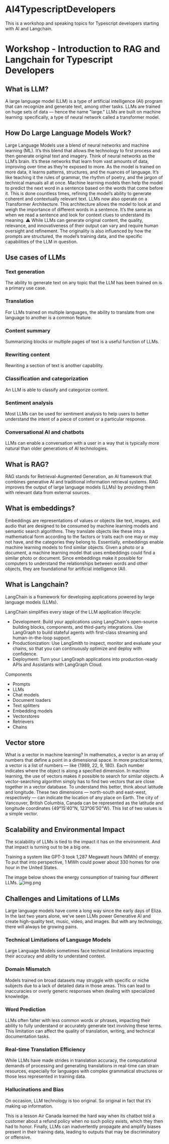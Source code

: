 # AI4TypescriptDevelopers
This is a workshop and speaking topics for Typescript developers starting with AI and Langchain.

# Workshop - Introduction to RAG and Langchain for Typescript Developers

## What is LLM?
A large language model (LLM) is a type of artificial intelligence (AI) program that can recognize and generate text, among other tasks. LLMs are trained on huge sets of data — hence the name "large." LLMs are built on machine learning: specifically, a type of neural network called a transformer model.

## How Do Large Language Models Work?
Large Language Models use a blend of neural networks and machine learning (ML). It’s this blend that allows the technology to first process and then generate original text and imagery.
Think of neural networks as the LLM’s brain. It’s these networks that learn from vast amounts of data, improving over time as they’re exposed to more.
As the model is trained on more data, it learns patterns, structures, and the nuances of language. It’s like teaching it the rules of grammar, the rhythm of poetry, and the jargon of technical manuals all at once.
Machine learning models then help the model to predict the next word in a sentence based on the words that come before it. This is done countless times, refining the model’s ability to generate coherent and contextually relevant text.
LLMs now also operate on a Transformer Architecture. This architecture allows the model to look at and weigh the importance of different words in a sentence. It’s the same as when we read a sentence and look for context clues to understand its meaning.
⚠️ While LLMs can generate original content, the quality, relevance, and innovativeness of their output can vary and require human oversight and refinement.
The originality is also influenced by how the prompts are structured, the model’s training data, and the specific capabilities of the LLM in question.

## Use cases of LLMs
### Text generation
The ability to generate text on any topic that the LLM has been trained on is a primary use case.
### Translation
For LLMs trained on multiple languages, the ability to translate from one language to another is a common feature.
### Content summary
Summarizing blocks or multiple pages of text is a useful function of LLMs.
### Rewriting content
Rewriting a section of text is another capability.
### Classification and categorization
An LLM is able to classify and categorize content.
### Sentiment analysis
Most LLMs can be used for sentiment analysis to help users to better understand the intent of a piece of content or a particular response.
### Conversational AI and chatbots
LLMs can enable a conversation with a user in a way that is typically more natural than older generations of AI technologies.


## What is RAG?
RAG stands for Retrieval-Augmented Generation, an AI framework that combines generative AI and traditional information retrieval systems. RAG improves the output of large language models (LLMs) by providing them with relevant data from external sources.

## What is embeddings?
Embeddings are representations of values or objects like text, images, and audio that are designed to be consumed by machine learning models and semantic search algorithms. They translate objects like these into a mathematical form according to the factors or traits each one may or may not have, and the categories they belong to.
Essentially, embeddings enable machine learning models to find similar objects. Given a photo or a document, a machine learning model that uses embeddings could find a similar photo or document. Since embeddings make it possible for computers to understand the relationships between words and other objects, they are foundational for artificial intelligence (AI).

## What is Langchain?
LangChain is a framework for developing applications powered by large language models (LLMs).

LangChain simplifies every stage of the LLM application lifecycle:
- Development: Build your applications using LangChain's open-source building blocks, components, and third-party integrations. Use LangGraph to build stateful agents with first-class streaming and human-in-the-loop support.
- Productionization: Use LangSmith to inspect, monitor and evaluate your chains, so that you can continuously optimize and deploy with confidence.
- Deployment: Turn your LangGraph applications into production-ready APIs and Assistants with LangGraph Cloud.

Components
- Prompts
- LLMs
- Chat models
- Document loaders
- Text splitters
- Embedding models
- Vectorstores
- Retrievers
- Chains


## Vector store
What is a vector in machine learning?
In mathematics, a vector is an array of numbers that define a point in a dimensional space. In more practical terms, a vector is a list of numbers — like {1989, 22, 9, 180}. Each number indicates where the object is along a specified dimension.
In machine learning, the use of vectors makes it possible to search for similar objects. A vector-searching algorithm simply has to find two vectors that are close together in a vector database.
To understand this better, think about latitude and longitude. These two dimensions — north-south and east-west, respectively — can indicate the location of any place on Earth. The city of Vancouver, British Columbia, Canada can be represented as the latitude and longitude coordinates {49°15'40"N, 123°06'50"W}. This list of two values is a simple vector.


## Scalability and Environmental Impact
The scalability of LLMs is tied to the impact it has on the environment. And that impact is turning out to be a big one.

Training a system like GPT-3 took 1,287 Megawatt hours (MWh) of energy. To put that into perspective, 1 MWh could power about 330 homes for one hour in the United States.

The image below shows the energy consumption of training four different LLMs.
![img.png](images/environmental-impact.png)


## Challenges and Limitations of LLMs
Large language models have come a long way since the early days of Eliza.
In the last two years alone, we’ve seen LLMs power Generative AI and create high-quality text, music, video, and images.
But with any technology, there will always be growing pains.

### Technical Limitations of Language Models
Large Language Models sometimes face technical limitations impacting their accuracy and ability to understand context.

### Domain Mismatch
Models trained on broad datasets may struggle with specific or niche subjects due to a lack of detailed data in those areas. This can lead to inaccuracies or overly generic responses when dealing with specialized knowledge.

### Word Prediction
LLMs often falter with less common words or phrases, impacting their ability to fully understand or accurately generate text involving these terms. This limitation can affect the quality of translation, writing, and technical documentation tasks.

### Real-time Translation Efficiency
While LLMs have made strides in translation accuracy, the computational demands of processing and generating translations in real-time can strain resources, especially for languages with complex grammatical structures or those less represented in training data.

### Hallucinations and Bias
On occasion, LLM technology is too original. So original in fact that it’s making up information.

This is a lesson Air Canada learned the hard way when its chatbot told a customer about a refund policy when no such policy exists, which they then had to honor.
Finally, LLMs can inadvertently propagate and amplify biases present in their training data, leading to outputs that may be discriminatory or offensive.
